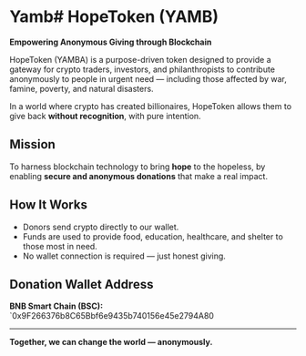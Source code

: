 # Yamb# HopeToken (YAMB)

**Empowering Anonymous Giving through Blockchain**

HopeToken (YAMBA) is a purpose-driven token designed to provide a gateway for crypto traders, investors, and philanthropists to contribute anonymously to people in urgent need — including those affected by war, famine, poverty, and natural disasters.

In a world where crypto has created billionaires, HopeToken allows them to give back **without recognition**, with pure intention.

## Mission

To harness blockchain technology to bring **hope** to the hopeless, by enabling **secure and anonymous donations** that make a real impact.

## How It Works

- Donors send crypto directly to our wallet.
- Funds are used to provide food, education, healthcare, and shelter to those most in need.
- No wallet connection is required — just honest giving.

## Donation Wallet Address

**BNB Smart Chain (BSC):**  
`0x9F266376b8C65Bbf6e9435b740156e45e2794A80

---

**Together, we can change the world — anonymously.**
